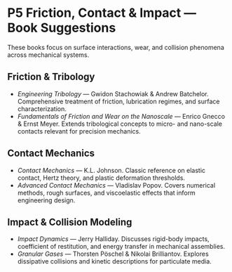 # P5 Friction, Contact & Impact — Book Suggestions

These books focus on surface interactions, wear, and collision phenomena across mechanical systems.

## Friction & Tribology
- *Engineering Tribology* — Gwidon Stachowiak & Andrew Batchelor. Comprehensive treatment of friction, lubrication regimes, and surface characterization.
- *Fundamentals of Friction and Wear on the Nanoscale* — Enrico Gnecco & Ernst Meyer. Extends tribological concepts to micro- and nano-scale contacts relevant for precision mechanics.

## Contact Mechanics
- *Contact Mechanics* — K.L. Johnson. Classic reference on elastic contact, Hertz theory, and plastic deformation thresholds.
- *Advanced Contact Mechanics* — Vladislav Popov. Covers numerical methods, rough surfaces, and viscoelastic effects that inform engineering design.

## Impact & Collision Modeling
- *Impact Dynamics* — Jerry Halliday. Discusses rigid-body impacts, coefficient of restitution, and energy transfer in mechanical assemblies.
- *Granular Gases* — Thorsten Pöschel & Nikolai Brilliantov. Explores dissipative collisions and kinetic descriptions for particulate media.
